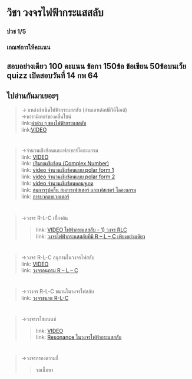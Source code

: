 # วิชา วงจรไฟฟ้ากระแสสลับ <br />
### ปวช 1/5 <br />
### เกณฑ์การให้คะแนน <br />
## สอบอย่างเดียว 100 คะแนน ข้อกา 150ข้อ ข้อเขียน 50ข้อบนเว็ย quizz เปิดสอบวันที่ 14 กพ 64 	<br/>
## ไปอ่านกันมาเยอะๆ 	<br/>
> -> แหล่งกำเนิดไฟฟ้ากระแสสลับ (อ่านเอาเด้อบ่มีวิดีโอเด้) <br />
> ->พารามิเตอร์ของคลื่นไซน์ <br />
 link:[ค่าต่าง ๆ ของไฟฟ้ากระแสสลับ](https://drive.google.com/file/d/0B8uMFoLaAO-IT0xnclhubVd4akU/view?usp=sharing) <br />
 link:[VIDEO](#) <br />
#
> ->จำนวนเชิงซ้อนและเฟสเซอร์ไดอะแกรม <br />
link: [VIDEO](https://www.youtube.com/watch?v=wICw-4dLmTs) <br />
link: [ปริมาณเชิงซ้อน (Complex Number)](https://drive.google.com/file/d/0B8uMFoLaAO-Ic0kxQUZrNzBNNVk/view?usp=sharing) <br />
link: [video จำนวนเชิงซ้อนแบบ polar form 1](https://www.youtube.com/watch?v=BrYXKh-6JWk) <br />
link: [video จำนวนเชิงซ้อนแบบ polar form 2](https://www.youtube.com/watch?v=_-ZR29OMj4s) <br />
link: [video จำนวนเชิงซ้อนคอนจูเกต](https://www.youtube.com/watch?v=dHf4QkM1fck) <br />
link: [สมการรูปคลื่น  สมการเฟสเซอร์  และเฟสเซอร์ ไดอะแกรม](https://drive.google.com/file/d/0B8uMFoLaAO-IMkFBay02WlhPNTA/view?usp=sharing) <br />
link: [การบวกลบเวคเตอร์](https://drive.google.com/file/d/0B8uMFoLaAO-IQWUxcmkyVW8xNTQ/view?usp=sharing) <br />
#
> ->วงจร R-L-C เบื่้องต้น <br />
>> link: [VIDEO ไฟฟ้ากระแสสลับ - 1) วงจร RLC](https://www.youtube.com/watch?v=xyPs-cPA_ck) <br /> 
>> link: [วงจรไฟฟ้ากระแสสลับที่มี R – L – C เพียงอย่างเดียว](https://drive.google.com/file/d/0B8uMFoLaAO-IckRhVHlqVEwxTkE/view?usp=sharing) <br />
#
> ->วงจร R-L-C อนุกรมในวงจรไฟสลับ <br />
link: [VIDEO](#) <br />
link: [วงจรอนุกรม R – L – C](https://drive.google.com/file/d/0B8uMFoLaAO-Ial9CUVpIZ3ZmblE/view?usp=sharing) <br />
#
> ->ววงจร R-L-C ขนานในวงจรไฟสลับ <br />
link: [วงจรขนาน R-L-C](https://drive.google.com/file/d/0B8uMFoLaAO-ILXdScV8xVWo5OU0/view?usp=sharing) <br />
#
> ->วงจรเรโซแนนซ์ <br />
>> link: [VIDEO](https://www.youtube.com/watch?v=X1Ux1noN0w4) <br /> 
>> link: [Resonance ในวงจรไฟฟ้ากระแสสลับ](https://drive.google.com/file/d/0B8uMFoLaAO-IWVRyeUZabmZDdkk/view?usp=sharing) <br />
#
> ->วงจรกรองความถี่ <br />
>>รอเนื้อหา

